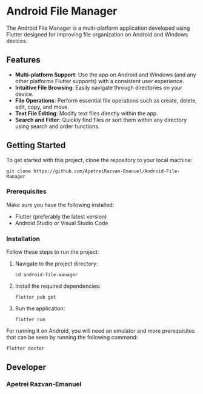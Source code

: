 # Android File Manager

The Android File Manager is a multi-platform application developed using Flutter designed for improving file organization on Android and Windows devices.

## Features
- **Multi-platform Support**: Use the app on Android and Windows (and any other platforms Flutter supports) with a consistent user experience.
- **Intuitive File Browsing**: Easily navigate through directories on your device.
- **File Operations**: Perform essential file operations such as create, delete, edit, copy, and move.
- **Text File Editing**: Modify text files directly within the app.
- **Search and Filter**: Quickly find files or sort them within any directory using search and order functions.

## Getting Started

To get started with this project, clone the repository to your local machine:

```
git clone https://github.com/ApetreiRazvan-Emanuel/Android-File-Manager
```

### Prerequisites

Make sure you have the following installed:
- Flutter (preferably the latest version)
- Android Studio or Visual Studio Code

### Installation

Follow these steps to run the project:
1. Navigate to the project directory:
   ```
   cd android-file-manager
   ```
2. Install the required dependencies:
   ```
   flutter pub get
   ```
3. Run the application:
   ```
   flutter run
   ```

For running it on Android, you will need an emulator and more prerequisites that can be seen by running the following command:
```
flutter doctor
```

## Developer
### Apetrei Razvan-Emanuel
